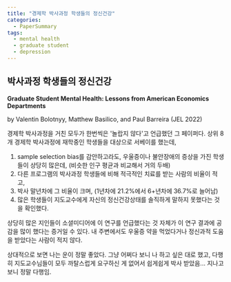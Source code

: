 ```yaml
---
title: "경제학 박사과정 학생들의 정신건강"
categories:
  - PaperSummary
tags:
  - mental health
  - graduate student
  - depression
--- 
```


## 박사과정 학생들의 정신건강

**Graduate Student Mental Health: Lessons from American Economics Departments**

by Valentin Bolotnyy, Matthew Basilico, and Paul Barreira (JEL 2022)

<!--
We study the mental health of graduate students at eight top-ranked economics PhD programs in the United States using clinically validated surveys. We find that 24.8 percent experience moderate or severe symptoms of depression or anxiety—more than two times the population average. Though our response rate was 45.1 percent and sample selection concerns exist, conservative lower bounds nonetheless suggest higher prevalence rates of such symptoms than in the general population. Mental health issues are especially prevalent at the end of the PhD program: 36.7 percent of students in years 6+ of their program experience moderate or severe symptoms of depression or anxiety, versus 21.2 percent of first-year students. Of economics students with these symptoms, 25.2 percent are in treatment, compared to 41.4 percent of graduate students in other programs. A similar percentage of economics students (40–50 percent) say they cannot honestly discuss mental health with advisers as say they cannot easily discuss nonacademic career options with them. Only 26 percent find their work to be useful always or most of the time, compared to 70 percent of economics faculty and 63 percent of the working age population. We provide recommendations for students, faculty, and administrators on ways to improve graduate student mental health. 
-->

경제학 박사과정을 거친 모두가 한번씩은 '놀랍지 않다'고 언급했던 그 페이퍼다. 상위 8개 경제학 박사과정에 재학중인 학생들을 대상으로 서베이를 했는데, 
1. sample selection bias를 감안하고라도, 우울증이나 불안장애의 증상을 가진 학생들이 상당히 많은데, (비슷한 인구 평균과 비교해서 거의 두배)
2. 다른 프로그램의 박사과정 학생들에 비해 적극적인 치료를 받는 사람의 비율이 적고,
3. 박사 말년차에 그 비율이 크며, (1년차에 21.2%에서 6+년차에 36.7%로 늘어남)
4. 많은 학생들이 지도교수에게 자신의 정신건강상태를 솔직하게 말하지 못했다는 것을 확인했다. 

상당히 많은 지인들이 소셜미디어에 이 연구를 언급했다는 것 자체가 이 연구 결과에 공감을 많이 했다는 증거일 수 있다. 내 주변에서도 우울증 약을 먹었다거나 정신과적 도움을 받았다는 사람이 적지 않다.

상대적으로 보면 나는 운이 정말 좋았다. 그냥 어쩌다 보니 나 하고 싶은 대로 했고, 다행히 지도교수님들이 모두 까탈스럽게 요구하신 게 없어서 쉽게쉽게 박사 받았음... 지나고 보니 정말 다행임.
